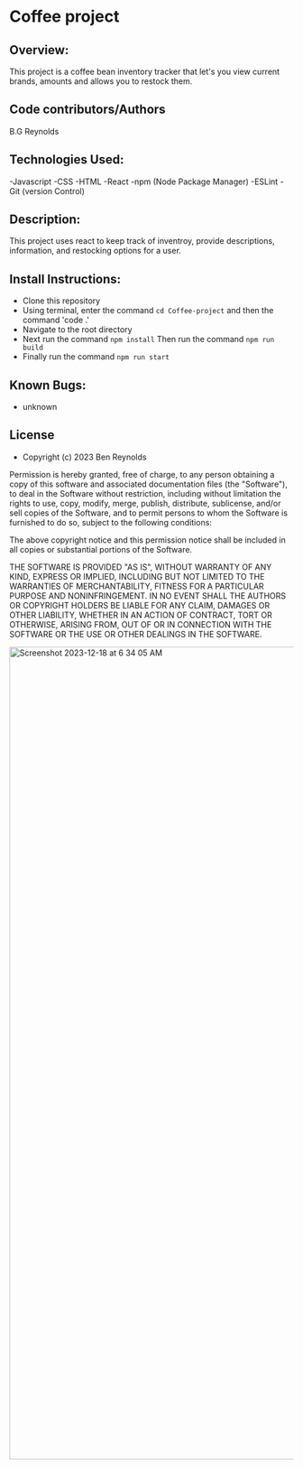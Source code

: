 # Coffee project
## Overview:
This project is a coffee bean inventory tracker that let's you view current brands, amounts and allows you to restock them.
## Code contributors/Authors
B.G Reynolds

## Technologies Used:

-Javascript
-CSS
-HTML
-React
-npm (Node Package Manager)
-ESLint
-Git (version Control)

## Description:

This project uses react to keep track of inventroy, provide descriptions, information, and restocking options for a user.

## Install Instructions:

- Clone this repository
- Using terminal, enter the command `cd Coffee-project` and then the command 'code .'
- Navigate to the root directory
- Next run the command `npm install`
  Then run the command `npm run build`
- Finally run the command `npm run start`

## Known Bugs:
- unknown

## License
- Copyright (c) 2023 Ben Reynolds

Permission is hereby granted, free of charge, to any person obtaining a copy of this software and associated documentation files (the "Software"), to deal in the Software without restriction, including without limitation the rights to use, copy, modify, merge, publish, distribute, sublicense, and/or sell copies of the Software, and to permit persons to whom the Software is furnished to do so, subject to the following conditions:

The above copyright notice and this permission notice shall be included in all copies or substantial portions of the Software.

THE SOFTWARE IS PROVIDED "AS IS", WITHOUT WARRANTY OF ANY KIND, EXPRESS OR IMPLIED, INCLUDING BUT NOT LIMITED TO THE WARRANTIES OF MERCHANTABILITY, FITNESS FOR A PARTICULAR PURPOSE AND NONINFRINGEMENT. IN NO EVENT SHALL THE AUTHORS OR COPYRIGHT HOLDERS BE LIABLE FOR ANY CLAIM, DAMAGES OR OTHER LIABILITY, WHETHER IN AN ACTION OF CONTRACT, TORT OR OTHERWISE, ARISING FROM, OUT OF OR IN CONNECTION WITH THE SOFTWARE OR THE USE OR OTHER DEALINGS IN THE SOFTWARE.

<img width="1440" alt="Screenshot 2023-12-18 at 6 34 05 AM" src="https://github.com/BenGRey5/Coffee-project/assets/146392527/2c0b54e4-adc4-4702-a2d7-14f8c92329c2">
